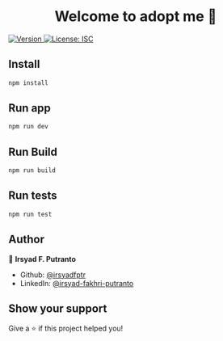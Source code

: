 <h1 align="center">Welcome to adopt me 👋</h1>
<p>
  <a href="https://www.npmjs.com/package/y" target="_blank">
    <img alt="Version" src="https://img.shields.io/npm/v/y.svg">
  </a>
  <a href="#" target="_blank">
    <img alt="License: ISC" src="https://img.shields.io/badge/License-ISC-yellow.svg" />
  </a>
</p>

## Install

```sh
npm install
```

## Run app

```sh
npm run dev
```

## Run Build

```sh
npm run build
```

## Run tests

```sh
npm run test
```

## Author

👤 **Irsyad F. Putranto**

- Github: [@irsyadfptr](https://github.com/irsyadfptr)
- LinkedIn: [@irsyad-fakhri-putranto](https://linkedin.com/in/irsyad-fakhri-putranto)

## Show your support

Give a ⭐️ if this project helped you!
